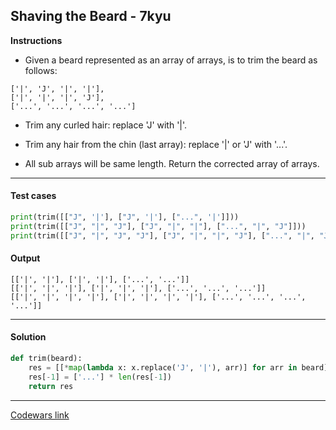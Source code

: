 ## Shaving the Beard - 7kyu

**Instructions**

- Given a beard represented as an array of arrays, is to trim the beard as follows:

```
['|', 'J', '|', '|'],
['|', '|', '|', 'J'],
['...', '...', '...', '...']
```

- Trim any curled hair: replace 'J' with '|'.

- Trim any hair from the chin (last array): replace '|' or 'J' with '...'.

- All sub arrays will be same length. Return the corrected array of arrays.

---

#### Test cases

```python
print(trim([["J", '|'], ["J", '|'], ["...", '|']]))
print(trim([["J", "|", "J"], ["J", "|", "|"], ["...", "|", "J"]]))
print(trim([["J", "|", "J", "J"], ["J", "|", "|", "J"], ["...", "|", "J", "|"]]))
```

#### Output 

```
[['|', '|'], ['|', '|'], ['...', '...']]
[['|', '|', '|'], ['|', '|', '|'], ['...', '...', '...']]
[['|', '|', '|', '|'], ['|', '|', '|', '|'], ['...', '...', '...', '...']]
```

---

#### Solution

```python
def trim(beard):
    res = [[*map(lambda x: x.replace('J', '|'), arr)] for arr in beard]
    res[-1] = ['...'] * len(res[-1])
    return res
```

---

[Codewars link](https://www.codewars.com/kata/57efa1a2108d3f73f60000e9)
